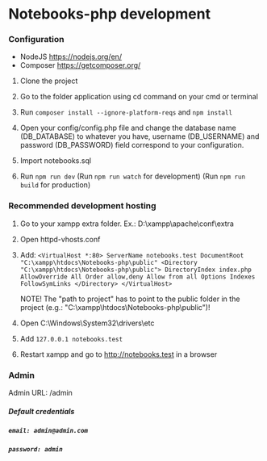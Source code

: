 # Notebooks-php development

### Configuration ###

- NodeJS https://nodejs.org/en/
- Composer https://getcomposer.org/

1. Clone the project

2. Go to the folder application using cd command on your cmd or terminal

3. Run ```composer install --ignore-platform-reqs``` and ```npm install```

4. Open your config/config.php file and change the database name (DB_DATABASE) to whatever you have, username (DB_USERNAME) and password (DB_PASSWORD) field correspond to your configuration.

5. Import notebooks.sql

6. Run ```npm run dev``` (Run ```npm run watch``` for development) (Run ```npm run build``` for production)

### Recommended development hosting ###

1. Go to your xampp extra folder. Ex.: D:\xampp\apache\conf\extra
2. Open httpd-vhosts.conf
3. Add: ```<VirtualHost *:80>
     ServerName notebooks.test
     DocumentRoot "C:\xampp\htdocs\Notebooks-php\public"
     <Directory "C:\xampp\htdocs\Notebooks-php\public">
         DirectoryIndex index.php
         AllowOverride All
	      Order allow,deny
	      Allow from all
	      Options Indexes FollowSymLinks
     </Directory>
   </VirtualHost>```

   NOTE! The "path to project" has to point to the public folder in the project (e.g.: "C:\xampp\htdocs\Notebooks-php\public")!
4. Open C:\Windows\System32\drivers\etc
5. Add ```127.0.0.1 notebooks.test```
6. Restart xampp and go to http://notebooks.test in a browser

### Admin ###

Admin URL: /admin

##### Default credentials
##### `email: admin@admin.com`
##### `password: admin`


